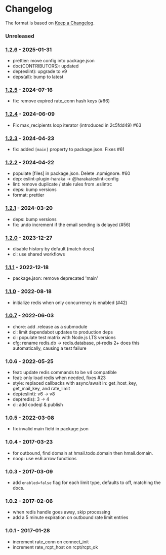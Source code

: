 # Changelog

The format is based on [Keep a Changelog](https://keepachangelog.com/).

### Unreleased

### [1.2.6] - 2025-01-31

- prettier: move config into package.json
- doc(CONTRIBUTORS): updated
- dep(eslint): upgrade to v9
- deps(all): bump to latest

### [1.2.5] - 2024-07-16

- fix: remove expired rate_conn hash keys (#66)

### [1.2.4] - 2024-06-09

- Fix max_recipients loop iterator (introduced in 2c5fdd49) #63

### [1.2.3] - 2024-04-23

- fix: added `[main]` property to package.json. Fixes #61

### [1.2.2] - 2024-04-22

- populate [files] in package.json. Delete .npmignore. #60
- dep: eslint-plugin-haraka -> @haraka/eslint-config
- lint: remove duplicate / stale rules from .eslintrc
- deps: bump versions
- format: prettier

### [1.2.1] - 2024-03-20

- deps: bump versions
- fix: undo increment if the email sending is delayed (#56)

### [1.2.0] - 2023-12-27

- disable history by default (match docs)
- ci: use shared workflows

### [1.1.1] - 2022-12-18

- package.json: remove deprecated 'main'

### [1.1.0] - 2022-08-18

- initialize redis when only concurrency is enabled (#42)

### [1.0.7] - 2022-06-03

- chore: add .release as a submodule
- ci: limit dependabot updates to production deps
- ci: populate test matrix with Node.js LTS versions
- cfg: rename redis.db -> redis.database, pi-redis 2+ does this automatically, causing a test failure

### 1.0.6 - 2022-05-25

- feat: update redis commands to be v4 compatible
- feat: only load redis when needed, fixes #23
- style: replaced callbacks with async/await in:
  get_host_key, get_mail_key, and rate_limit
- dep(eslint): v6 -> v8
- dep(redis): 3 -> 4
- ci: add codeql & publish

### 1.0.5 - 2022-03-08

- fix invalid main field in package.json

### 1.0.4 - 2017-03-23

- for outbound, find domain at hmail.todo.domain then hmail.domain.
- noop: use es6 arrow functions

### 1.0.3 - 2017-03-09

- add `enabled=false` flag for each limit type, defaults to off, matching the docs.

### 1.0.2 - 2017-02-06

- when redis handle goes away, skip processing
- add a 5 minute expiration on outbound rate limit entries

### 1.0.1 - 2017-01-28

- increment rate_conn on connect_init
- increment rate_rcpt_host on rcpt/rcpt_ok

[1.0.6]: https://github.com/haraka/haraka-plugin-limit/releases/tag/1.0.6
[1.0.7]: https://github.com/haraka/haraka-plugin-limit/releases/tag/1.0.7
[1.1.0]: https://github.com/haraka/haraka-plugin-limit/releases/tag/1.1.0
[1.1.1]: https://github.com/haraka/haraka-plugin-limit/releases/tag/v1.1.1
[1.2.0]: https://github.com/haraka/haraka-plugin-limit/releases/tag/v1.2.0
[1.2.1]: https://github.com/haraka/haraka-plugin-limit/releases/tag/v1.2.1
[1.2.2]: https://github.com/haraka/haraka-plugin-limit/releases/tag/v1.2.2
[1.2.3]: https://github.com/haraka/haraka-plugin-limit/releases/tag/v1.2.3
[1.2.4]: https://github.com/haraka/haraka-plugin-limit/releases/tag/v1.2.4
[1.2.5]: https://github.com/haraka/haraka-plugin-limit/releases/tag/v1.2.5
[1.2.6]: https://github.com/haraka/haraka-plugin-limit/releases/tag/v1.2.6
